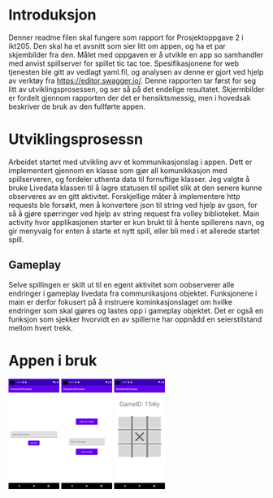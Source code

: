 # Introduksjon

Denner readme filen skal fungere som rapport for Prosjektoppgave 2 i ikt205. Den skal ha et avsnitt som sier litt om appen, og ha et par skjembilder fra den. Målet med oppgaven er å utvikle en app so samhandler med anvist spillserver for spillet tic tac toe. Spesifikasjonene for web tjenesten ble gitt av vedlagt yaml.fil, og analysen av denne er gjort ved hjelp av verktøy fra https://editor.swagger.io/. Denne rapporten tar først for seg litt av utviklingsprosessen, og ser så på det endelige resultatet. Skjermbilder er fordelt gjennom rapporten der det er hensiktsmessig, men i hovedsak beskriver de bruk av den fullførte appen.

# Utviklingsprosessn

Arbeidet startet med utvikling avv et kommunikasjonslag i appen. Dett er implementert gjennom en klasse som gjør all komunikkasjon med spillserveren, og fordeler uthenta data til fornuftige klasser. Jeg valgte å bruke Livedata klassen til å lagre statusen til spillet slik at den senere kunne observeres av en gitt aktivitet. Forskjellige måter å implementere http requests ble forsøkt, men å konvertere json til string ved hjelp av gson, for så å gjøre spørringer ved hjelp av string request fra volley biblioteket. Main activity hvor applikasjonen starter er kun brukt til å hente spillerens navn, og gir menyvalg for enten å starte et nytt spill, eller bli med i et allerede startet spill.

## Gameplay

Selve spillingen er skilt ut til en egent aktivitet som oobserverer alle endringer i gameplay livedata fra communikasjons objektet. Funksjonene i main er derfor fokusert på å instruere kominkasjonslaget om hvilke endringer som skal gjøres og lastes opp i gameplay objektet. Det er også en funksjon som sjekker hvorvidt en av spillerne har oppnådd en seierstilstand mellom hvert trekk.

# Appen i bruk

<p float="left">
  <img src="screenshots/enterPlayerName.png" width="100" />
  <img src="screenshots/enterJoinCode.png" width="100" /> 
  <img src="screenshots/gameInProgress1.png" width="100" />
</p>

